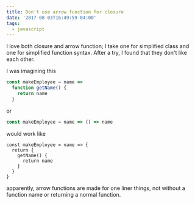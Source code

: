 ```yaml
---
title: Don't use arrow function for closure
date: '2017-08-03T16:49:59-04:00'
tags:
  - javascript
---
```


​I love both closure and arrow function; I take one for simplified class and one for simplified function syntax. After a try, I found that they don't like each other.

I was imagining this

```js
const makeEmployee = name =>
  function getName() {
    return name
  }
```

or

```js
const makeEmployee = name => () => name
```

would work like

```
const makeEmployee = name => {
  return {
    getName() {
      return name
    }
  }
}
```

apparently, arrow functions are made for one liner things, not without a function name or returning a normal function.
